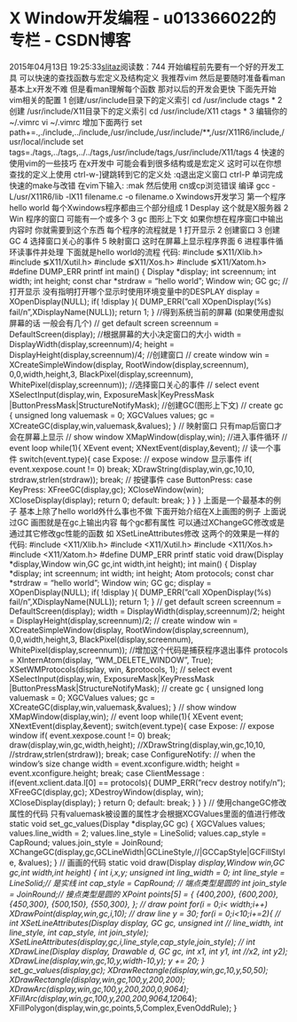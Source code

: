# X Window开发编程 - u013366022的专栏 - CSDN博客
2015年04月13日 19:25:33[slitaz](https://me.csdn.net/u013366022)阅读数：744
开始编程前先要有一个好的开发工具 可以快速的查找函数与宏定义及结构定义
我推荐vim
然后是要随时准备看man 基本上x开发不难 但是看man理解每个函数
那对以后的开发会更快
下面先开始vim相关的配置
1 创建/usr/include目录下的定义索引
cd /usr/include
ctags *
2 创建 /usr/include/X11目录下的定义索引
cd /usr/include/X11
ctags *
3 编辑你的~/.vimrc
vi ~/.vimrc 增加下面两行
set path+=.,./include,../include,/usr/include,/usr/include/**,/usr/X11R6/include,/usr/local/include
set tags=./tags,../tags,../../tags,/usr/include/tags,/usr/include/X11/tags
4 快速的使用vim的一些技巧
在x开发中 可能会看到很多结构或是宏定义
这时可以在你想查找的定义上使用
ctrl-w-]键跳转到它的定义处
:q退出定义窗口
ctrl-P 单词完成
快速的make与改错
在vim下输入:
:mak
然后使用
cn或cp浏览错误
编译
gcc -L/usr/X11R6/lib -lX11 filename.c -o filename.o
Xwindows开发学习
第一个程序
hello world
每个Xwindows程序都由三个部分组成
1 Desplay 这个就是X服务器
2 Win 程序的窗口 可能有一个或多个
3 gc 图形上下文 如果你想在程序窗口中输出内容时 你就需要到这个东西
每个程序的流程就是
1 打开显示
2 创建窗口
3 创建GC
4 选择窗口关心的事件
5 映射窗口 这时在屏幕上显示程序界面
6 进程事件循环读事件并处理
下面就是hello world的流程
代码:
#include ≶X11/Xlib.h>
#include ≶X11/Xutil.h>
#include ≶X11/Xos.h>
#include ≶X11/Xatom.h>
#define DUMP_ERR printf
int main()
{
Display *display;
int screennum;
int width;
int height;
const char *strdraw = “hello world”;
Window win;
GC gc;
//打开显示 没有指明打开哪个显示时使用环境变量中的DESPLAY
display = XOpenDisplay(NULL);
if( !display ){
DUMP_ERR(”call XOpenDisplay(%s) fail/n”,XDisplayName(NULL));
return 1;
}
//得到系统当前的屏幕 (如果使用虚拟屏幕的话 一般会有几个)
// get default screen
screennum = DefaultScreen(display);
//根据屏幕的大小决定窗口的大小
width = DisplayWidth(display,screennum)/4;
height = DisplayHeight(display,screennum)/4;
//创建窗口
// create window
win = XCreateSimpleWindow(display,
RootWindow(display,screennum),
0,0,width,height,3,
BlackPixel(display,screennum),
WhitePixel(display,screennum));
//选择窗口关心的事件
// select event
XSelectInput(display,win,
ExposureMask|KeyPressMask
|ButtonPressMask|StructureNotifyMask);
//创建GC(图形上下文)
// create gc
{
unsigned long valuemask = 0;
XGCValues values;
gc = XCreateGC(display,win,valuemask,&values);
}
// 映射窗口 只有map后窗口才会在屏幕上显示
// show window
XMapWindow(display,win);
//进入事件循环
// event loop
while(1){
XEvent event;
XNextEvent(display,&event); // 读一个事件
switch(event.type){
case Expose: // expose window 显示事件
if( event.xexpose.count != 0) break;
XDrawString(display,win,gc,10,10,
strdraw,strlen(strdraw));
break;
// 按键事件
case ButtonPress:
case KeyPress:
XFreeGC(display,gc);
XCloseWindow(win);
XCloseDisplay(display);
return 0;
default:
break;
}
}
}
上面是一个最基本的例子 基本上除了hello world外什么事也不做
下面开始介绍在X上画图的例子
上面说过GC 画图就是在gc上输出内容
每个gc都有属性 可以通过XChangeGC修改或是通过其它修改gc性能的函数
如
XSetLineAttributes修改
这两个的效果是一样的
代码:
#include <X11/Xlib.h>
#include <X11/Xutil.h>
#include <X11/Xos.h>
#include <X11/Xatom.h>
#define DUMP_ERR printf
static void draw(Display *display,Window win,GC gc,int width,int height);
int main()
{
Display *display;
int screennum;
int width;
int height;
Atom protocols;
const char *strdraw = “hello world”;
Window win;
GC gc;
display = XOpenDisplay(NULL);
if( !display ){
DUMP_ERR(”call XOpenDisplay(%s) fail/n”,XDisplayName(NULL));
return 1;
}
// get default screen
screennum = DefaultScreen(display);
width = DisplayWidth(display,screennum)/2;
height = DisplayHeight(display,screennum)/2;
// create window
win = XCreateSimpleWindow(display,
RootWindow(display,screennum),
0,0,width,height,3,
BlackPixel(display,screennum),
WhitePixel(display,screennum));
//增加这个代码是捕获程序退出事件
protocols = XInternAtom(display, “WM_DELETE_WINDOW”, True);
XSetWMProtocols(display, win, &protocols, 1);
// select event
XSelectInput(display,win,
ExposureMask|KeyPressMask
|ButtonPressMask|StructureNotifyMask);
// create gc
{
unsigned long valuemask = 0;
XGCValues values;
gc = XCreateGC(display,win,valuemask,&values);
}
// show window
XMapWindow(display,win);
// event loop
while(1){
XEvent event;
XNextEvent(display,&event);
switch(event.type){
case Expose: // expose window
if( event.xexpose.count != 0) break;
draw(display,win,gc,width,height);
//XDrawString(display,win,gc,10,10,
//strdraw,strlen(strdraw));
break;
case ConfigureNotify: // when the window’s size change
width = event.xconfigure.width;
height = event.xconfigure.height;
break;
case ClientMessage :
if(event.xclient.data.l[0] == protocols){
DUMP_ERR(”recv destroy notify/n”);
XFreeGC(display,gc);
XDestroyWindow(display, win);
XCloseDisplay(display);
}
return 0;
default:
break;
}
}
}
// 使用changeGC修改属性的代码 只有valuemask被设置的属性才会根据XCGValues里面的值进行修改
static void set_gc_values(Display *display,GC gc)
{
XGCValues values;
values.line_width = 2;
values.line_style = LineSolid;
values.cap_style = CapRound;
values.join_style = JoinRound;
XChangeGC(display,gc,GCLineWidth|GCLineStyle,//|GCCapStyle|GCFillStyle,
&values);
}
// 画画的代码
static void draw(Display *display,Window win,GC gc,int width,int height)
{
int i,x,y;
unsigned int ling_width = 0;
int line_style = LineSolid;// 是实线
int cap_style = CapRound; // 端点类型是圆的
int join_style = JoinRound;// 接点类型是圆的
XPoint points[5] = {
{400,200},
{600,200},
{450,300},
{500,150},
{550,300},
};
// draw point
for(i = 0;i< width;i++)
XDrawPoint(display,win,gc,i,10);
// draw line
y = 30;
for(i = 0;i<10;i+=2){
// int XSetLineAttributes(Display *display, GC gc, unsigned int
// line_width, int line_style, int cap_style, int join_style);
XSetLineAttributes(display,gc,i,line_style,cap_style,join_style);
// int XDrawLine(Display *display, Drawable d, GC gc, int x1, int y1, int
//x2, int y2);
XDrawLine(display,win,gc,10,y,width-10,y);
y += 20;
}
set_gc_values(display,gc);
XDrawRectangle(display,win,gc,10,y,50,50);
XDrawRectangle(display,win,gc,100,y,200,200);
XDrawArc(display,win,gc,100,y,200,200,0,90*64);
XFillArc(display,win,gc,100,y,200,200,90*64,120*64);
XFillPolygon(display,win,gc,points,5,Complex,EvenOddRule);
}
